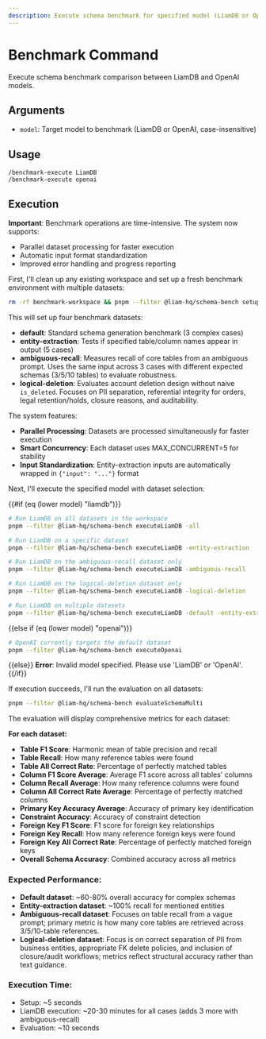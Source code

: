 ```yaml
---
description: Execute schema benchmark for specified model (LiamDB or OpenAI)
---
```


# Benchmark Command

Execute schema benchmark comparison between LiamDB and OpenAI models.

## Arguments
- `model`: Target model to benchmark (LiamDB or OpenAI, case-insensitive)

## Usage
```
/benchmark-execute LiamDB
/benchmark-execute openai
```

## Execution

**Important**: Benchmark operations are time-intensive. The system now supports:
- Parallel dataset processing for faster execution
- Automatic input format standardization
- Improved error handling and progress reporting

First, I'll clean up any existing workspace and set up a fresh benchmark environment with multiple datasets:

```bash
rm -rf benchmark-workspace && pnpm --filter @liam-hq/schema-bench setupWorkspace
```

This will set up four benchmark datasets:
- **default**: Standard schema generation benchmark (3 complex cases)
- **entity-extraction**: Tests if specified table/column names appear in output (5 cases)
- **ambiguous-recall**: Measures recall of core tables from an ambiguous prompt. Uses the same input across 3 cases with different expected schemas (3/5/10 tables) to evaluate robustness.
- **logical-deletion**: Evaluates account deletion design without naive `is_deleted`. Focuses on PII separation, referential integrity for orders, legal retention/holds, closure reasons, and auditability.

The system features:
- **Parallel Processing**: Datasets are processed simultaneously for faster execution
- **Smart Concurrency**: Each dataset uses MAX_CONCURRENT=5 for stability
- **Input Standardization**: Entity-extraction inputs are automatically wrapped in `{"input": "..."}` format

Next, I'll execute the specified model with dataset selection:

{{#if (eq (lower model) "liamdb")}}
```bash
# Run LiamDB on all datasets in the workspace
pnpm --filter @liam-hq/schema-bench executeLiamDB -all

# Run LiamDB on a specific dataset
pnpm --filter @liam-hq/schema-bench executeLiamDB -entity-extraction

# Run LiamDB on the ambiguous-recall dataset only
pnpm --filter @liam-hq/schema-bench executeLiamDB -ambiguous-recall

# Run LiamDB on the logical-deletion dataset only
pnpm --filter @liam-hq/schema-bench executeLiamDB -logical-deletion

# Run LiamDB on multiple datasets
pnpm --filter @liam-hq/schema-bench executeLiamDB -default -entity-extraction -ambiguous-recall -logical-deletion
```
{{else if (eq (lower model) "openai")}}
```bash
# OpenAI currently targets the default dataset
pnpm --filter @liam-hq/schema-bench executeOpenai
```
{{else}}
**Error**: Invalid model specified. Please use 'LiamDB' or 'OpenAI'.
{{/if}}

If execution succeeds, I'll run the evaluation on all datasets:

```bash
pnpm --filter @liam-hq/schema-bench evaluateSchemaMulti
```

The evaluation will display comprehensive metrics for each dataset:

**For each dataset:**
- **Table F1 Score**: Harmonic mean of table precision and recall
- **Table Recall**: How many reference tables were found
- **Table All Correct Rate**: Percentage of perfectly matched tables
- **Column F1 Score Average**: Average F1 score across all tables' columns
- **Column Recall Average**: How many reference columns were found
- **Column All Correct Rate Average**: Percentage of perfectly matched columns
- **Primary Key Accuracy Average**: Accuracy of primary key identification
- **Constraint Accuracy**: Accuracy of constraint detection
- **Foreign Key F1 Score**: F1 score for foreign key relationships
- **Foreign Key Recall**: How many reference foreign keys were found
- **Foreign Key All Correct Rate**: Percentage of perfectly matched foreign keys
- **Overall Schema Accuracy**: Combined accuracy across all metrics

### Expected Performance:
- **Default dataset**: ~60-80% overall accuracy for complex schemas
- **Entity-extraction dataset**: ~100% recall for mentioned entities
- **Ambiguous-recall dataset**: Focuses on table recall from a vague prompt; primary metric is how many core tables are retrieved across 3/5/10-table references.
- **Logical-deletion dataset**: Focus is on correct separation of PII from business entities, appropriate FK delete policies, and inclusion of closure/audit workflows; metrics reflect structural accuracy rather than text guidance.

### Execution Time:
- Setup: ~5 seconds
- LiamDB execution: ~20-30 minutes for all cases (adds 3 more with ambiguous-recall)
- Evaluation: ~10 seconds
